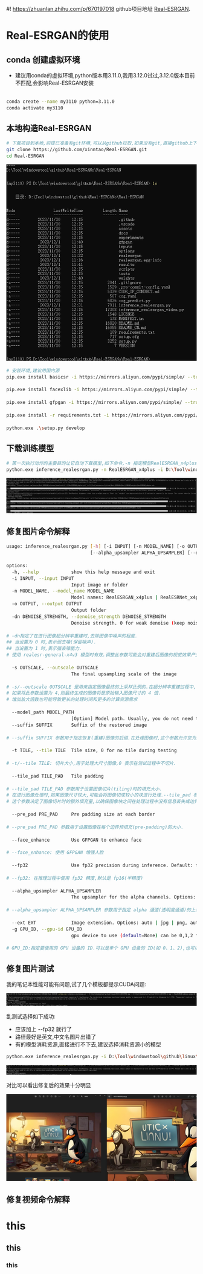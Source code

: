 #! https://zhuanlan.zhihu.com/p/670197018
github项目地址 [Real-ESRGAN](tps://github.com/xinntao/Real-ESRGAN/blob/master/README_CN.md).

# Real-ESRGAN的使用

## conda 创建虚拟环境

- 建议用conda的虚拟环境,python版本用3.11.0,我用3.12.0试过,3.12.0版本目前不匹配,会影响Real-ESRGAN安装

```bash

conda create --name my3110 python=3.11.0
conda activate my3110
```

## 本地构造Real-ESRGAN

```bash
# 下载项目到本地,前提已准备有git环境,可以从github拉取,如果没有git,直接github上下载下来也行
git clone https://github.com/xinntao/Real-ESRGAN.git
cd Real-ESRGAN
```

![1701456008769](image/Real-ESRGAN/1701456008769.png)

```bash
# 安装环境,建议用国内源
pip.exe install basicsr -i https://mirrors.aliyun.com/pypi/simple/ --trusted-host mirrors.aliyun.com

pip.exe install facexlib -i https://mirrors.aliyun.com/pypi/simple/ --trusted-host mirrors.aliyun.com

pip.exe install gfpgan -i https://mirrors.aliyun.com/pypi/simple/ --trusted-host mirrors.aliyun.com

pip.exe install -r requirements.txt -i https://mirrors.aliyun.com/pypi/simple/ --trusted-host mirrors.aliyun.com

python.exe .\setup.py develop
```

## 下载训练模型

```bash
# 第一次执行动作的主要目的让它自动下载模型,如下命令,-n 指定模型RealESRGAN_x4plus,RealESRGAN_x4plus本地不存在,则会自动下载这个模型
python.exe inference_realesrgan.py -n RealESRGAN_x4plus -i D:\Tool\windowstool\github\linux\微信图片_20231114002958.jpg --face_enhance
```

![1701456400868](image/Real-ESRGAN/1701456400868.png)

## 修复图片命令解释

```bash
usage: inference_realesrgan.py [-h] [-i INPUT] [-n MODEL_NAME] [-o OUTPUT] [-dn DENOISE_STRENGTH] [-s OUTSCALE] [--model_path MODEL_PATH] [--suffix SUFFIX] [-t TILE] [--tile_pad TILE_PAD] [--pre_pad PRE_PAD] [--face_enhance] [--fp32]
                               [--alpha_upsampler ALPHA_UPSAMPLER] [--ext EXT] [-g GPU_ID]

options:
  -h, --help            show this help message and exit
  -i INPUT, --input INPUT
                        Input image or folder
  -n MODEL_NAME, --model_name MODEL_NAME
                        Model names: RealESRGAN_x4plus | RealESRNet_x4plus | RealESRGAN_x4plus_anime_6B | RealESRGAN_x2plus | realesr-animevideov3 | realesr-general-x4v3
  -o OUTPUT, --output OUTPUT
                        Output folder
  -dn DENOISE_STRENGTH, --denoise_strength DENOISE_STRENGTH
                        Denoise strength. 0 for weak denoise (keep noise), 1 for strong denoise ability. Only used for the realesr-general-x4v3 model

# -dn指定了在进行图像超分辨率重建时,去除图像中噪声的程度.
## 当设置为 0 时,表示弱去噪(保留噪声).
## 当设置为 1 时,表示强去噪能力.
# 使用 realesr-general-x4v3 模型时有效.调整此参数可能会对重建后图像的视觉效果产生影响,因为较强的去噪可能会损失图像细节,而较弱的去噪可能会保留更多原始图像中的噪声.

  -s OUTSCALE, --outscale OUTSCALE
                        The final upsampling scale of the image

# -s/--outscale OUTSCALE 是用来指定图像最终的上采样比例的.在超分辨率重建过程中,它控制了最终生成图像的放大比例.
# 如果将此参数设置为 4,则最终生成的图像将是原始输入图像尺寸的 4 倍.
# 增加放大倍数也可能导致更长的处理时间和更多的计算资源需求

  --model_path MODEL_PATH
                        [Option] Model path. Usually, you do not need to specify it
  --suffix SUFFIX       Suffix of the restored image

# --suffix SUFFIX 参数用于指定恢复(重建)图像的后缀.在处理图像时,这个参数允许您为重建后的图像文件添加一个后缀标识.

  -t TILE, --tile TILE  Tile size, 0 for no tile during testing

# -t/--tile TILE: 切片大小,用于处理大尺寸图像,0 表示在测试过程中不切片.

  --tile_pad TILE_PAD   Tile padding

# --tile_pad TILE_PAD 参数用于设置图像切片(tiling)时的填充大小.
# 在进行图像处理时,如果图像尺寸较大,可能会将图像切成较小的块进行处理.--tile_pad 参数允许您指定在每个图像块周围添加的填充量.
# 这个参数决定了图像切片时的额外填充量,以确保图像块之间在处理过程中没有信息丢失或边界伪影.通过设置这个参数,您可以控制图像块之间的填充大小,以便更好地处理大型图像,并确保图像块之间的无缝连接.

  --pre_pad PRE_PAD     Pre padding size at each border

# --pre_pad PRE_PAD 参数用于设置图像在每个边界预填充(pre-padding)的大小.

  --face_enhance        Use GFPGAN to enhance face

# --face_enhance: 使用 GFPGAN 增强人脸

  --fp32                Use fp32 precision during inference. Default: fp16 (half precision).

# --fp32: 在推理过程中使用 fp32 精度,默认是 fp16(半精度)

  --alpha_upsampler ALPHA_UPSAMPLER
                        The upsampler for the alpha channels. Options: realesrgan | bicubic

# --alpha_upsampler ALPHA_UPSAMPLER 参数用于指定 alpha 通道(透明度通道)的上采样方法.

  --ext EXT             Image extension. Options: auto | jpg | png, auto means using the same extension as inputs
  -g GPU_ID, --gpu-id GPU_ID
                        gpu device to use (default=None) can be 0,1,2 for multi-gpu

# GPU_ID:指定要使用的 GPU 设备的 ID.可以是单个 GPU 设备的 ID(如 0、1、2),也可以是多个 GPU 设备的 ID,用逗号分隔(例如 0,1,2),以便在多 GPU 环境下进行处理.

```

## 修复图片测试

我的笔记本性能可能有问题,试了几个模板都提示CUDA问题:

![1701623319391](image/Real-ESRGAN/1701623319391.png)

乱测试选择如下成功:
- 应该加上 --fp32 就行了
- 路径最好是英文,中文名图片出错了
- 有的模型消耗资源,直接进行不下去,建议选择消耗资源小的模型

```bash
python.exe inference_realesrgan.py -i D:\Tool\windowstool\github\linux\20231114002958.jpg -o D:\Tool\windowstool\github\20231114002958_1.jpg -n realesr-general-x4v3 --fp32 -s 2
```

![1701623419433](image/Real-ESRGAN/1701623419433.png)

对比可以看出修复后的效果十分明显

![1701623468059](image/Real-ESRGAN/1701623468059.png)

## 修复视频命令解释



# this

## this

### this